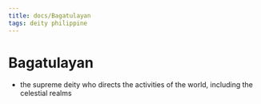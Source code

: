 ```yaml
---
title: docs/Bagatulayan
tags: deity philippine
---
```


# Bagatulayan
- the supreme deity who directs the activities of the world, including the celestial realms